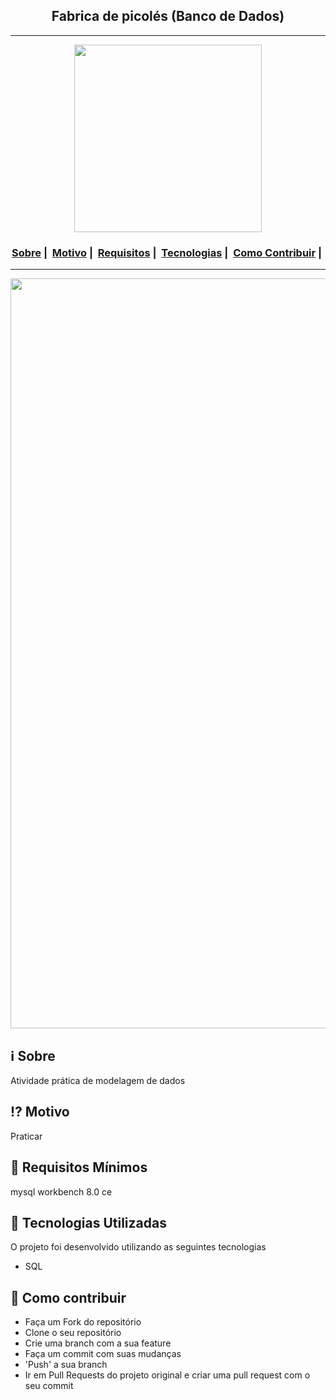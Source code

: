 <h2 align="center">Fabrica de picolés (Banco de Dados)</h2>

___

<p align="center">
  <img src="https://github.com/joaolucas1337/Fabrica-de-picoles-Banco-de-dados-" width="300" heigth="300">
</p>


<h3 align="center">
  <a href="#information_source-sobre">Sobre</a>&nbsp;|&nbsp;
  <a href="#interrobang-motivo">Motivo</a>&nbsp;|&nbsp;
  <a href="#seedling-requisitos-mínimos">Requisitos</a>&nbsp;|&nbsp;
  <a href="#rocket-tecnologias-utilizadas">Tecnologias</a>&nbsp;|&nbsp;
  <a href="#link-como-contribuir">Como Contribuir</a>&nbsp;|&nbsp;
</h3>

___

<img src="https://readme-maker.herokuapp.com/uploads/d1086db6403bc18f-fabrica-de-picoles.png" width="1200">

## :information_source: Sobre

Atividade prática de modelagem de dados

## :interrobang: Motivo

Praticar

## :seedling: Requisitos Mínimos

mysql workbench 8.0 ce

## :rocket: Tecnologias Utilizadas 

O projeto foi desenvolvido utilizando as seguintes tecnologias

- SQL

## :link: Como contribuir 

- Faça um Fork do repositório
- Clone o seu repositório
- Crie uma branch com a sua feature
- Faça um commit com suas mudanças
- 'Push' a sua branch
- Ir em Pull Requests do projeto original e criar uma pull request com o seu commit
